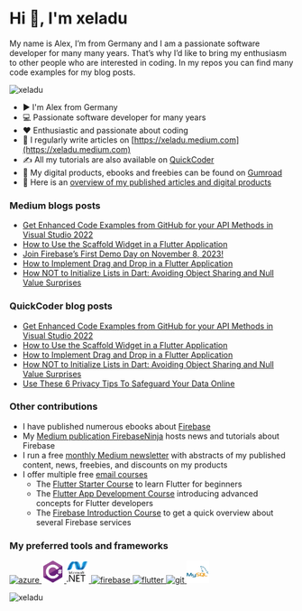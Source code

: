# Hi 👋, I'm xeladu

My name is Alex, I’m from Germany and I am a passionate software developer for many many years. That’s why I’d like to bring my enthusiasm to other people who are interested in coding. In my repos you can find many code examples for my blog posts.

<p align="left"> <img src="https://komarev.com/ghpvc/?username=xeladu&label=Profile%20views&color=44ff00&style=plastic" alt="xeladu" /> </p>

- ▶  I'm Alex from Germany
- 💻 Passionate software developer for many years
- ❤  Enthusiastic and passionate about coding
- 📝 I regularly write articles on [https://xeladu.medium.com](https://xeladu.medium.com)
- ✍ All my tutorials are also available on [QuickCoder](https://quickcoder.org)
- 🏬 My digital products, ebooks and freebies can be found on [Gumroad](https://xeladu.gumroad.com)
- 📙 Here is an [overview of my published articles and digital products](https://xeladu.medium.com/%E2%84%B9-xeladus-info-point-find-quickly-what-you-need-bbe620e97d8c)

### Medium blogs posts
<!-- BLOG-POST-LIST:START -->
- [Get Enhanced Code Examples from GitHub for your API Methods in Visual Studio 2022](https://xeladu.medium.com/get-enhanced-code-examples-from-github-for-your-api-methods-in-visual-studio-2022-6dfb142b3776?source=rss-ae1e6291afc3------2)
- [How to Use the Scaffold Widget in a Flutter Application](https://levelup.gitconnected.com/how-to-use-the-scaffold-widget-in-a-flutter-application-4f41cd8c9b1d?source=rss-ae1e6291afc3------2)
- [Join Firebase’s First Demo Day on November 8, 2023!](https://medium.com/firebase-ninja/join-firebases-first-demo-day-on-november-8-2023-6a11631b7506?source=rss-ae1e6291afc3------2)
- [How to Implement Drag and Drop in a Flutter Application](https://blog.stackademic.com/how-to-implement-drag-and-drop-in-a-flutter-application-21661d2c6134?source=rss-ae1e6291afc3------2)
- [How NOT to Initialize Lists in Dart: Avoiding Object Sharing and Null Value Surprises](https://blog.stackademic.com/how-not-to-initialize-lists-in-dart-avoiding-object-sharing-and-null-value-surprises-66ef757ba0eb?source=rss-ae1e6291afc3------2)
<!-- BLOG-POST-LIST:END -->

### QuickCoder blog posts
<!-- QC-BLOG-POST-LIST:START -->
- [Get Enhanced Code Examples from GitHub for your API Methods in Visual Studio 2022](https://quickcoder.org/show-github-code-examples-in-visual-studio/?utm_source=rss&utm_medium=rss&utm_campaign=show-github-code-examples-in-visual-studio)
- [How to Use the Scaffold Widget in a Flutter Application](https://quickcoder.org/how-to-use-the-scaffold-widget-in-a-flutter-application/?utm_source=rss&utm_medium=rss&utm_campaign=how-to-use-the-scaffold-widget-in-a-flutter-application)
- [How to Implement Drag and Drop in a Flutter Application](https://quickcoder.org/how-to-implement-drag-and-drop-in-a-flutter-application/?utm_source=rss&utm_medium=rss&utm_campaign=how-to-implement-drag-and-drop-in-a-flutter-application)
- [How NOT to Initialize Lists in Dart: Avoiding Object Sharing and Null Value Surprises](https://quickcoder.org/how-not-to-initialize-lists-in-dart/?utm_source=rss&utm_medium=rss&utm_campaign=how-not-to-initialize-lists-in-dart)
- [Use These 6 Privacy Tips To Safeguard Your Data Online](https://quickcoder.org/six-privacy-tips-to-safeguard-your-data-online/?utm_source=rss&utm_medium=rss&utm_campaign=six-privacy-tips-to-safeguard-your-data-online)
<!-- QC-BLOG-POST-LIST:END -->

### Other contributions

- I have published numerous ebooks about [Firebase](https://xeladu.gumroad.com/?tags=firebase)
- My [Medium publication FirebaseNinja](https://medium.com/firebase-ninja) hosts news and tutorials about Firebase
- I run a free [monthly Medium newsletter](https://newsletter.quickcoder.org) with abstracts of my published content, news, freebies, and discounts on my products
- I offer multiple free [email courses](https://courses.quickcoder.org)
  - The [Flutter Starter Course](https://courses.quickcoder.org#flutterstarter) to learn Flutter for beginners
  - The [Flutter App Development Course](https://courses.quickcoder.org#flutterappdev) introducing advanced concepts for Flutter developers
  - The [Firebase Introduction Course](https://courses.quickcoder.org#firebaseintroduction) to get a quick overview about several Firebase services

### My preferred tools and frameworks
 <p>
  <a href="https://azure.microsoft.com/en-in/" target="_blank" rel="noreferrer"> <img src="https://www.vectorlogo.zone/logos/microsoft_azure/microsoft_azure-icon.svg" alt="azure" width="40" height="40"/> </a> 
  <a href="https://www.w3schools.com/cs/" target="_blank" rel="noreferrer"> <img src="https://raw.githubusercontent.com/devicons/devicon/master/icons/csharp/csharp-original.svg" alt="csharp" width="40" height="40"/> </a> 
  <a href="https://dotnet.microsoft.com/" target="_blank" rel="noreferrer"> <img src="https://raw.githubusercontent.com/devicons/devicon/master/icons/dot-net/dot-net-original-wordmark.svg" alt="dotnet" width="40" height="40"/> </a> 
  <a href="https://firebase.google.com/" target="_blank" rel="noreferrer"> <img src="https://www.vectorlogo.zone/logos/firebase/firebase-icon.svg" alt="firebase" width="40" height="40"/> </a> 
  <a href="https://flutter.dev" target="_blank" rel="noreferrer"> <img src="https://www.vectorlogo.zone/logos/flutterio/flutterio-icon.svg" alt="flutter" width="40" height="40"/> </a> 
  <a href="https://git-scm.com/" target="_blank" rel="noreferrer"> <img src="https://www.vectorlogo.zone/logos/git-scm/git-scm-icon.svg" alt="git" width="40" height="40"/> </a> 
  <a href="https://www.mysql.com/" target="_blank" rel="noreferrer"> <img src="https://raw.githubusercontent.com/devicons/devicon/master/icons/mysql/mysql-original-wordmark.svg" alt="mysql" width="40" height="40"/> </a> 
  </p>
  
  <p><img src="https://github-readme-stats.vercel.app/api/top-langs?username=xeladu&show_icons=true&theme=synthwave&locale=en&layout=compact" alt="xeladu" /></p>
